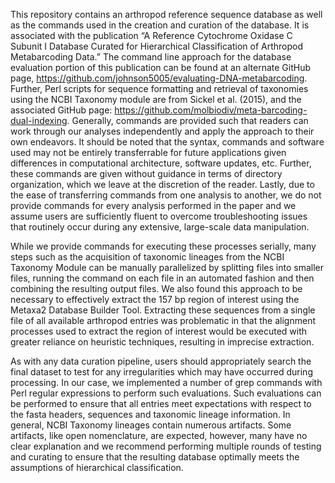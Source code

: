 This repository contains an arthropod reference sequence database as well as the commands used in the creation and curation of the database. It is associated with the publication “A Reference Cytochrome Oxidase C Subunit I Database Curated for Hierarchical Classification of Arthropod Metabarcoding Data.” The command line approach for the database evaluation portion of this publication can be found at an alternate GitHub page, https://github.com/johnson5005/evaluating-DNA-metabarcoding. Further, Perl scripts for sequence formatting and retrieval of taxonomies using the NCBI Taxonomy module are from Sickel et al. (2015), and the associated GitHub page: https://github.com/molbiodiv/meta-barcoding-dual-indexing. Generally, commands are provided such that readers can work through our analyses independently and apply the approach to their own endeavors. It should be noted that the syntax, commands and software used may not be entirely transferrable for future applications given differences in computational architecture, software updates, etc. Further, these commands are given without guidance in terms of directory organization, which we leave at the discretion of the reader. Lastly, due to the ease of transferring commands from one analysis to another, we do not provide commands for every analysis performed in the paper and we assume users are sufficiently fluent to overcome troubleshooting issues that routinely occur during any extensive, large-scale data manipulation. 

While we provide commands for executing these processes serially, many steps such as the acquisition of taxonomic lineages from the NCBI Taxonomy Module can be manually parallelized by splitting files into smaller files, running the command on each file in an automated fashion and then combining the resulting output files. We also found this approach to be necessary to effectively extract the 157 bp region of interest using the Metaxa2 Database Builder Tool. Extracting these sequences from a single file of all available arthropod entries was problematic in that the alignment processes used to extract the region of interest would be executed with greater reliance on heuristic techniques, resulting in imprecise extraction.  

As with any data curation pipeline, users should appropriately search the final dataset to test for any irregularities which may have occurred during processing. In our case, we implemented a number of grep commands with Perl regular expressions to perform such evaluations. Such evaluations can be performed to ensure that all entries meet expectations with respect to the fasta headers, sequences and taxonomic lineage information. In general, NCBI Taxonomy lineages contain numerous artifacts. Some artifacts, like open nomenclature, are expected, however, many have no clear explanation and we recommend performing multiple rounds of testing and curating to ensure that the resulting database optimally meets the assumptions of hierarchical classification.

